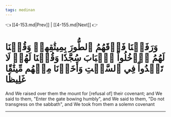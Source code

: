```yaml
---
tags: medinan
---
```


👈 [[4-153.md|Prev]] | [[4-155.md|Next]] 👉

# وَرَفَعۡنَا فَوۡقَهُمُ ٱلطُّورَ بِمِيثَٰقِهِمۡ وَقُلۡنَا لَهُمُ ٱدۡخُلُواْ ٱلۡبَابَ سُجَّدٗا وَقُلۡنَا لَهُمۡ لَا تَعۡدُواْ فِي ٱلسَّبۡتِ وَأَخَذۡنَا مِنۡهُم مِّيثَٰقًا غَلِيظٗا

And We raised over them the mount for [refusal of] their covenant; and We said to them, "Enter the gate bowing humbly", and We said to them, "Do not transgress on the sabbath", and We took from them a solemn covenant

---

